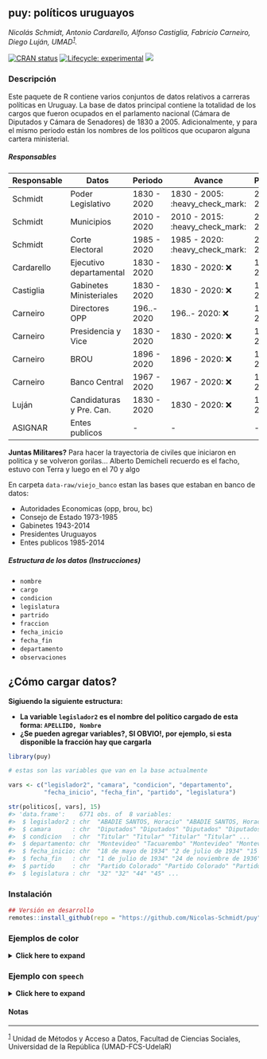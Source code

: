 
<!-- README.md is generated from README.Rmd. Please edit that file -->

## puy: políticos uruguayos

*Nicolás Schmidt, Antonio Cardarello, Alfonso Castiglia, Fabricio
Carneiro, Diego Luján,
UMAD<sup><a id="fnr.1" class="footref" href="#fn.1">1</a></sup>.*

<!-- badges: start -->

[![CRAN
status](https://www.r-pkg.org/badges/version/puy)](https://CRAN.R-project.org/package=puy)
[![Lifecycle:
experimental](https://img.shields.io/badge/lifecycle-experimental-orange.svg)](https://www.tidyverse.org/lifecycle/#experimental)
[![](https://img.shields.io/badge/devel%20version-0.1.0-orange.svg)](https://github.com/Nicolas-Schmidt/puy)
<!-- badges: end -->

### Descripción

Este paquete de R contiene varios conjuntos de datos relativos a
carreras políticas en Uruguay. La base de datos principal contiene la
totalidad de los cargos que fueron ocupados en el parlamento nacional
(Cámara de Diputados y Cámara de Senadores) de 1830 a 2005.
Adicionalmente, y para el mismo periodo están los nombres de los
políticos que ocuparon alguna cartera ministerial.

##### Responsables

| Responsable | Datos                    | Periodo     | Avance                            | Pendiente              | Status           |
| ----------- | ------------------------ | ----------- | --------------------------------- | ---------------------- | ---------------- |
| Schmidt     | Poder Legislativo        | 1830 - 2020 | 1830 - 2005: :heavy\_check\_mark: | 2006 - 2020: :warning: | 92% :arrow\_up:  |
| Schmidt     | Municipios               | 2010 - 2020 | 2010 - 2015: :heavy\_check\_mark: | 2020 - 2020: :warning: | 66% :arrow\_up:  |
| Schmidt     | Corte Electoral          | 1985 - 2020 | 1985 - 2020: :heavy\_check\_mark: | 2005 - 2010: :warning: | 85% :arrow\_up:  |
| Cardarello  | Ejecutivo departamental  | 1830 - 2020 | 1830 - 2020: :x:                  | 1830 - 2020: :warning: | 0% :arrow\_down: |
| Castiglia   | Gabinetes Ministeriales  | 1830 - 2020 | 1830 - 2020: :x:                  | 1830 - 2020: :warning: | 0% :arrow\_down: |
| Carneiro    | Directores OPP           | 196..- 2020 | 196..- 2020: :x:                  | 196..- 2020: :warning: | 0% :arrow\_down: |
| Carneiro    | Presidencia y Vice       | 1830 - 2020 | 1830 - 2020: :x:                  | 1830 - 2020: :warning: | 0% :arrow\_down: |
| Carneiro    | BROU                     | 1896 - 2020 | 1896 - 2020: :x:                  | 1896 - 2020: :warning: | 0% :arrow\_down: |
| Carneiro    | Banco Central            | 1967 - 2020 | 1967 - 2020: :x:                  | 1967 - 2020: :warning: | 0% :arrow\_down: |
| Luján       | Candidaturas y Pre. Can. | 1830 - 2020 | 1830 - 2020: :x:                  | 1830 - 2020: :warning: | 0% :arrow\_down: |
| ASIGNAR     | Entes publicos           | \-          | \-                                | \-                     | \-               |

**Juntas Militares?** Para hacer la trayectoria de civiles que iniciaron
en politica y se volveron gorilas… Alberto Demicheli recuerdo es el
facho, estuvo con Terra y luego en el 70 y algo

En carpeta `data-raw/viejo_banco` estan las bases que estaban en banco
de datos:

  - Autoridades Economicas (opp, brou, bc)
  - Consejo de Estado 1973-1985
  - Gabinetes 1943-2014
  - Presidentes Uruguayos
  - Entes publicos 1985-2014

##### Estructura de los datos (Instrucciones)

  - `nombre`
  - `cargo`
  - `condicion`
  - `legislatura`
  - `partrido`
  - `fraccion`
  - `fecha_inicio`
  - `fecha_fin`
  - `departamento`
  - `observaciones`

## ¿Cómo cargar datos?

**Sigiuendo la siguiente estructura:**

  - **La variable `legislador2` es el nombre del político cargado de
    esta forma: `APELLIDO, Nombre`**
  - **¿Se pueden agregar variables?, SI OBVIO\!, por ejemplo, si esta
    disponible la fracción hay que cargarla**

<!-- end list -->

``` r
library(puy)

# estas son las variables que van en la base actualmente

vars <- c("legislador2", "camara", "condicion", "departamento", 
          "fecha_inicio", "fecha_fin", "partido", "legislatura")

str(politicos[, vars], 15)
#> 'data.frame':    6771 obs. of  8 variables:
#>  $ legislador2 : chr  "ABADIE SANTOS, Horacio" "ABADIE SANTOS, Horacio" "ABDALA, Washington" "ABDALA, Washington" ...
#>  $ camara      : chr  "Diputados" "Diputados" "Diputados" "Diputados" ...
#>  $ condicion   : chr  "Titular" "Titular" "Titular" "Titular" ...
#>  $ departamento: chr  "Montevideo" "Tacuarembo" "Montevideo" "Montevideo" ...
#>  $ fecha_inicio: chr  "18 de mayo de 1934" "2 de julio de 1934" "15 de febrero de 1995" "15 de febrero de 2000" ...
#>  $ fecha_fin   : chr  "1 de julio de 1934" "24 de noviembre de 1936" "14 de febrero de 2000" "14 de febrero de 2005" ...
#>  $ partido     : chr  "Partido Colorado" "Partido Colorado" "Partido Colorado" "Partido Colorado" ...
#>  $ legislatura : chr  "32" "32" "44" "45" ...
```

### Instalación

``` r
## Versión en desarrollo
remotes::install_github(repo = "https://github.com/Nicolas-Schmidt/puy")
```

### Ejemplos de color

<details>

<summary><b><a style="cursor: pointer;">Click here to expand </a></b>
</summary>

``` r

## ~~~~~~~~~~~~~~~~~~~~~~~~~~~~
## legislador más prolifico
## ~~~~~~~~~~~~~~~~~~~~~~~~~~~~

politicos2 <-
    politicos %>% 
    select(legislador2, legislatura, partido, camara) %>% 
    filter(partido != "") %>% 
    distinct() %>% 
    na.omit() %>% 
    split(.$legislador2)
    
set <- politicos2[[which.max(lapply(politicos2, nrow))]]
rownames(set) <- NULL

legis <- unique(set$legislatura)
cat("\nLegislaturas:\n", " numero  : ", legis, "\n", " cantidad: ", length(legis))
#> 
#> Legislaturas:
#>   numero  :  19 20 21 22 23 24 25 26 27 28 29 30 32 33 
#>   cantidad:  14

set
#>       legislador2 legislatura                  partido    camara
#> 1  ESPALTER, Jose          19         Partido Colorado Diputados
#> 2  ESPALTER, Jose          20         Partido Colorado Diputados
#> 3  ESPALTER, Jose          21         Partido Colorado Diputados
#> 4  ESPALTER, Jose          21         Partido Colorado    Senado
#> 5  ESPALTER, Jose          22         Partido Colorado    Senado
#> 6  ESPALTER, Jose          23         Partido Colorado    Senado
#> 7  ESPALTER, Jose          24         Partido Colorado    Senado
#> 8  ESPALTER, Jose          25         Partido Colorado    Senado
#> 9  ESPALTER, Jose          26         Partido Colorado Diputados
#> 10 ESPALTER, Jose          26         Partido Colorado    Senado
#> 11 ESPALTER, Jose          27         Partido Colorado    Senado
#> 12 ESPALTER, Jose          28         Partido Colorado    Senado
#> 13 ESPALTER, Jose          29 Partido Colorado Radical Diputados
#> 14 ESPALTER, Jose          30 Partido Colorado Radical Diputados
#> 15 ESPALTER, Jose          32         Partido Colorado    Senado
#> 16 ESPALTER, Jose          33         Partido Colorado    Senado


## ~~~~~~~~~~~~~~~~~~~~~~~~~~~~
## legislador más party-volat
## ~~~~~~~~~~~~~~~~~~~~~~~~~~~~


set2 <-  do.call(rbind, politicos2[lengths(lapply(politicos2, function(x){unique(x$partido)})) == 3])
rownames(set2) <- NULL
unique(set2$legislador2)
#> [1] "ALONSO, Nelson"         "ARISMENDI, Rodney"      "BATALLA, Hugo"         
#> [4] "ERRO, Enrique"          "FAU, Yamandu"           "PRANDO, Carlos Maria"  
#> [7] "PRIETO, Baltasar"       "RODRIGUEZ, Enrique"     "SANTAMARINA, Eden Melo"


print(set2 %>% select(-legislatura, -camara) %>% distinct())
#>               legislador2                            partido
#> 1          ALONSO, Nelson                   Partido Colorado
#> 2          ALONSO, Nelson              Partido Frente Amplio
#> 3          ALONSO, Nelson Partido por el Gobierno del Pueblo
#> 4       ARISMENDI, Rodney      Partido Comunista del Uruguay
#> 5       ARISMENDI, Rodney     Frente Izquierda de Liberacion
#> 6       ARISMENDI, Rodney              Partido Frente Amplio
#> 7           BATALLA, Hugo                   Partido Colorado
#> 8           BATALLA, Hugo              Partido Frente Amplio
#> 9           BATALLA, Hugo Partido Por el Gobierno del Pueblo
#> 10          ERRO, Enrique                   Partido Nacional
#> 11          ERRO, Enrique              Partido Union Popular
#> 12          ERRO, Enrique              Partido Frente Amplio
#> 13           FAU, Yamandu              Partido Frente Amplio
#> 14           FAU, Yamandu Partido por el Gobierno del Pueblo
#> 15           FAU, Yamandu                   Partido Colorado
#> 16   PRANDO, Carlos Maria                   Partido Colorado
#> 17   PRANDO, Carlos Maria    Partido Colorado General Rivera
#> 18   PRANDO, Carlos Maria Partido por la Tradicion Coloradal
#> 19       PRIETO, Baltasar              Partido Frente Amplio
#> 20       PRIETO, Baltasar Partido Por el Gobierno del Pueblo
#> 21       PRIETO, Baltasar                   Partido Colorado
#> 22     RODRIGUEZ, Enrique      Partido Comunista del Uruguay
#> 23     RODRIGUEZ, Enrique     Frente Izquierda de Liberacion
#> 24     RODRIGUEZ, Enrique              Partido Frente Amplio
#> 25 SANTAMARINA, Eden Melo              Partido Frente Amplio
#> 26 SANTAMARINA, Eden Melo Partido Por el Gobierno del Pueblo
#> 27 SANTAMARINA, Eden Melo                   Partido Colorado

# global
table(sapply(politicos2, function(x){length(unique(x$partido))}))
#> 
#>    1    2    3 
#> 2578   57    9



## ~~~~~~~~~~~~~~~~~~~~~~~~~~~~
## Frecuencia de nombres
## ~~~~~~~~~~~~~~~~~~~~~~~~~~~~

puy_nombres()
#>         nombre cantidad porcentaje
#>   1:    Carlos      118       3.60
#>   2:      Jose      110       3.36
#>   3:      Juan      101       3.08
#>   4:      Luis       82       2.50
#>   5: Francisco       72       2.20
#>  ---                              
#> 783:  Yeanneth        1       0.03
#> 784:   Yolanda        1       0.03
#> 785:    Zelmar        1       0.03
#> 786:     Zoilo        1       0.03
#> 787:     Zulma        1       0.03



## ~~~~~~~~~~~~~~~~~~~~~~~~~~~~
## Legislaturas
## ~~~~~~~~~~~~~~~~~~~~~~~~~~~~

legislaturas
#>    legislatura     inicio        fin dias
#> 1            1 1830-10-19 1834-02-14 1214
#> 2            2 1834-02-15 1837-02-14 1095
#> 3            3 1837-02-15 1841-10-26 1714
#> 4            4 1841-10-27 1843-02-14  475
#> 5            5 1843-02-15 1846-02-14 1095
#> 6            6 1852-02-15 1855-02-14 1095
#> 7            7 1855-02-15 1858-02-14 1095
#> 8            8 1858-02-15 1861-02-14 1095
#> 9            9 1861-02-15 1864-02-14 1094
#> 10          10 1868-02-15 1873-02-14 1826
#> 11          11 1873-02-15 1876-02-14 1094
#> 12          12 1876-02-15 1876-03-09   23
#> 13          13 1879-02-15 1882-02-14 1095
#> 14          14 1882-02-15 1885-02-14 1095
#> 15          15 1885-02-15 1888-02-14 1094
#> 16          16 1888-02-15 1891-02-14 1095
#> 17          17 1891-02-15 1894-02-14 1095
#> 18          18 1894-02-15 1897-02-14 1095
#> 19          19 1897-02-15 1898-02-10  360
#> 20          20 1899-02-15 1902-02-14 1094
#> 21          21 1902-02-15 1905-02-14 1095
#> 22          22 1905-02-15 1908-02-14 1094
#> 23          23 1908-02-15 1911-02-14 1095
#> 24          24 1911-02-15 1914-02-14 1095
#> 25          25 1914-02-15 1917-02-14 1095
#> 26          26 1917-02-15 1920-02-14 1094
#> 27          27 1920-02-15 1923-02-14 1095
#> 28          28 1923-02-15 1926-02-14 1095
#> 29          29 1926-02-15 1929-02-14 1095
#> 30          30 1929-02-15 1932-02-14 1094
#> 31          31 1932-02-15 1933-03-31  410
#> 32          32 1934-05-18 1938-05-24 1467
#> 33          33 1938-05-25 1942-02-21 1368
#> 34          34 1943-02-15 1947-02-14 1460
#> 35          35 1947-02-15 1951-02-14 1460
#> 36          36 1951-02-15 1955-02-14 1460
#> 37          37 1955-02-15 1959-02-14 1460
#> 38          38 1959-02-15 1963-02-14 1460
#> 39          39 1963-02-15 1967-02-14 1460
#> 40          40 1967-02-15 1972-02-14 1825
#> 41          41 1972-02-15 1973-06-27  498
#> 42          42 1985-02-15 1990-02-14 1825
#> 43          43 1990-02-15 1995-02-14 1825
#> 44          44 1995-02-15 2000-02-14 1825
#> 45          45 2000-02-15 2005-02-14 1826
#> 46          46 2005-02-15 2010-02-14 1825
```

</details>

<p>

</p>

### Ejemplo con `speech`

<details>

<summary><b><a style="cursor: pointer;">Click here to expand </a></b>
</summary>

``` r
url_speech <- "https://parlamento.gub.uy/documentosyleyes/documentos/diario-de-sesion/senadores/2094/IMG/0?width=800&height=600&hl=en_US1&iframe=true&rel=nofollow" 
floor_speech <- speech::speech_build(file = url_speech, compiler = TRUE) 

str(floor_speech)
#> tibble (S3: tbl_df/tbl/data.frame/puy)
#>  $ legislator : chr [1:21] "ARISMENDI" "ATCHUGARRY" "BERGSTEIN" "BERTOLINI" ...
#>  $ legislature: num [1:21] 44 44 44 44 44 44 44 44 44 44 ...
#>  $ chamber    : chr [1:21] "CAMARA DE SENADORES" "CAMARA DE SENADORES" "CAMARA DE SENADORES" "CAMARA DE SENADORES" ...
#>  $ date       : Date[1:21], format: "1999-09-15" "1999-09-15" ...
#>  $ id         : chr [1:21] "0?width=800&height=600&hl=en_US1&iframe=true&rel=nofollow" "0?width=800&height=600&hl=en_US1&iframe=true&rel=nofollow" "0?width=800&height=600&hl=en_US1&iframe=true&rel=nofollow" "0?width=800&height=600&hl=en_US1&iframe=true&rel=nofollow" ...
#>  $ speech     : chr [1:21] "SEÑORA ARISMENDI. Pido la palabra para una moción de orden. CAMARA DE SENADORES C.S.28115 de Setiembre de 1999 "| __truncated__ "SEÑOR ATCHUGARRY. Pido la palabra para fundar el voto. SEÑOR ATCHUGARRY. En el mismo sentido que se ha hecho ex"| __truncated__ "SEÑOR BERGSTEIN. Pido la palabra para referirme a la moción. SEÑOR BERGSTEIN. La moción que acaba de presentar "| __truncated__ "SEÑOR BERTOLINI. Pido la palabra. SEÑOR BERTOLINI. Dado que me interesa mucho el tratamiento del tema que han p"| __truncated__ ...


## ~~~~~~~~~~~~~~~~~~~~~~~~~~~~
## add party and complete name
## ~~~~~~~~~~~~~~~~~~~~~~~~~~~~

floor_speech_party <- as_speech_politicos(floor_speech)
    
str(floor_speech_party)
#> tibble [19 x 8] (S3: tbl_df/tbl/data.frame)
#>  $ legislator   : chr [1:19] "ARISMENDI" "ATCHUGARRY" "ATCHUGARRY" "BERGSTEIN" ...
#>  $ legislature  : num [1:19] 44 44 44 44 44 44 44 44 44 44 ...
#>  $ chamber      : chr [1:19] "CAMARA DE SENADORES" "CAMARA DE SENADORES" "CAMARA DE SENADORES" "CAMARA DE SENADORES" ...
#>  $ date         : Date[1:19], format: "1999-09-15" "1999-09-15" ...
#>  $ id           : chr [1:19] "0?width=800&height=600&hl=en_US1&iframe=true&rel=nofollow" "0?width=800&height=600&hl=en_US1&iframe=true&rel=nofollow" "0?width=800&height=600&hl=en_US1&iframe=true&rel=nofollow" "0?width=800&height=600&hl=en_US1&iframe=true&rel=nofollow" ...
#>  $ speech       : chr [1:19] "SEÑORA ARISMENDI. Pido la palabra para una moción de orden. CAMARA DE SENADORES C.S.28115 de Setiembre de 1999 "| __truncated__ "SEÑOR ATCHUGARRY. Pido la palabra para fundar el voto. SEÑOR ATCHUGARRY. En el mismo sentido que se ha hecho ex"| __truncated__ "SEÑOR ATCHUGARRY. Pido la palabra para fundar el voto. SEÑOR ATCHUGARRY. En el mismo sentido que se ha hecho ex"| __truncated__ "SEÑOR BERGSTEIN. Pido la palabra para referirme a la moción. SEÑOR BERGSTEIN. La moción que acaba de presentar "| __truncated__ ...
#>  $ legislator_nc: chr [1:19] "ARISMENDI, Marina" "ATCHUGARRY, Alejandro" "ATCHUGARRY, Alejandro" "BERGSTEIN, Nahum" ...
#>  $ party        : chr [1:19] "Partido Frente Amplio" "Partido Colorado" "Partido Colorado" "Partido Colorado" ...
```

</details>

<p>

</p>

#### Notas

-----

<sup><a id="fn.1" href="#fnr.1">1</a></sup> Unidad de Métodos y Acceso a
Datos, Facultad de Ciencias Sociales, Universidad de la República
(UMAD-FCS-UdelaR)
